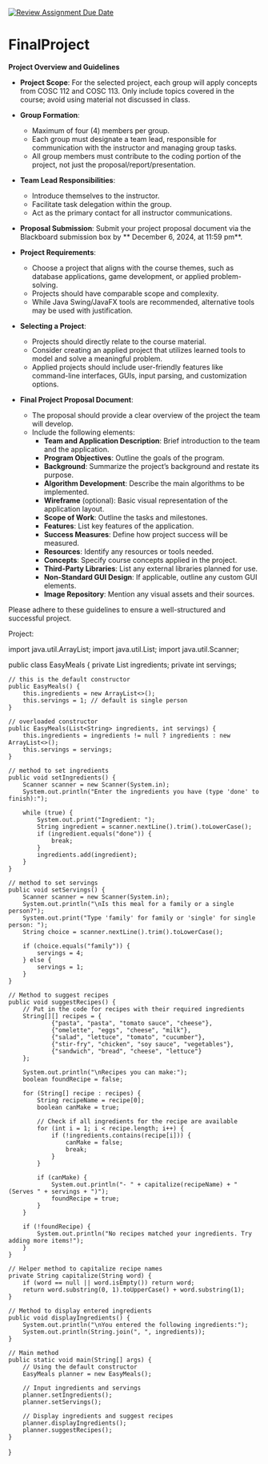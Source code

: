 [![Review Assignment Due Date](https://classroom.github.com/assets/deadline-readme-button-22041afd0340ce965d47ae6ef1cefeee28c7c493a6346c4f15d667ab976d596c.svg)](https://classroom.github.com/a/FFdZk26A)
# FinalProject

**Project Overview and Guidelines**

- **Project Scope**: For the selected project, each group will apply concepts from COSC 112 and COSC 113. Only include topics covered in the course; avoid using material not discussed in class.

- **Group Formation**:
  - Maximum of four (4) members per group.
  - Each group must designate a team lead, responsible for communication with the instructor and managing group tasks.
  - All group members must contribute to the coding portion of the project, not just the proposal/report/presentation.

- **Team Lead Responsibilities**:
  - Introduce themselves to the instructor.
  - Facilitate task delegation within the group.
  - Act as the primary contact for all instructor communications.

- **Proposal Submission**: Submit your project proposal document via the Blackboard submission box by ** December 6, 2024, at 11:59 pm**.

- **Project Requirements**:
  - Choose a project that aligns with the course themes, such as database applications, game development, or applied problem-solving.
  - Projects should have comparable scope and complexity.
  - While Java Swing/JavaFX tools are recommended, alternative tools may be used with justification.

- **Selecting a Project**:
  - Projects should directly relate to the course material.
  - Consider creating an applied project that utilizes learned tools to model and solve a meaningful problem.
  - Applied projects should include user-friendly features like command-line interfaces, GUIs, input parsing, and customization options.

- **Final Project Proposal Document**:
  - The proposal should provide a clear overview of the project the team will develop.
  - Include the following elements:
    - **Team and Application Description**: Brief introduction to the team and the application.
    - **Program Objectives**: Outline the goals of the program.
    - **Background**: Summarize the project’s background and restate its purpose.
    - **Algorithm Development**: Describe the main algorithms to be implemented.
    - **Wireframe** (optional): Basic visual representation of the application layout.
    - **Scope of Work**: Outline the tasks and milestones.
    - **Features**: List key features of the application.
    - **Success Measures**: Define how project success will be measured.
    - **Resources**: Identify any resources or tools needed.
    - **Concepts**: Specify course concepts applied in the project.
    - **Third-Party Libraries**: List any external libraries planned for use.
    - **Non-Standard GUI Design**: If applicable, outline any custom GUI elements.
    - **Image Repository**: Mention any visual assets and their sources.

Please adhere to these guidelines to ensure a well-structured and successful project.

Project:

import java.util.ArrayList;
import java.util.List;
import java.util.Scanner;

public class EasyMeals {
    private List<String> ingredients;
    private int servings;

    // this is the default constructor
    public EasyMeals() {
        this.ingredients = new ArrayList<>();
        this.servings = 1; // default is single person
    }

    // overloaded constructor
    public EasyMeals(List<String> ingredients, int servings) {
        this.ingredients = ingredients != null ? ingredients : new ArrayList<>();
        this.servings = servings;
    }

    // method to set ingredients
    public void setIngredients() {
        Scanner scanner = new Scanner(System.in);
        System.out.println("Enter the ingredients you have (type 'done' to finish):");

        while (true) {
            System.out.print("Ingredient: ");
            String ingredient = scanner.nextLine().trim().toLowerCase();
            if (ingredient.equals("done")) {
                break;
            }
            ingredients.add(ingredient);
        }
    }

    // method to set servings
    public void setServings() {
        Scanner scanner = new Scanner(System.in);
        System.out.println("\nIs this meal for a family or a single person?");
        System.out.print("Type 'family' for family or 'single' for single person: ");
        String choice = scanner.nextLine().trim().toLowerCase();

        if (choice.equals("family")) {
            servings = 4;
        } else {
            servings = 1;
        }
    }

    // Method to suggest recipes
    public void suggestRecipes() {
        // Put in the code for recipes with their required ingredients
        String[][] recipes = {
                {"pasta", "pasta", "tomato sauce", "cheese"},
                {"omelette", "eggs", "cheese", "milk"},
                {"salad", "lettuce", "tomato", "cucumber"},
                {"stir-fry", "chicken", "soy sauce", "vegetables"},
                {"sandwich", "bread", "cheese", "lettuce"}
        };

        System.out.println("\nRecipes you can make:");
        boolean foundRecipe = false;

        for (String[] recipe : recipes) {
            String recipeName = recipe[0];
            boolean canMake = true;

            // Check if all ingredients for the recipe are available
            for (int i = 1; i < recipe.length; i++) {
                if (!ingredients.contains(recipe[i])) {
                    canMake = false;
                    break;
                }
            }

            if (canMake) {
                System.out.println("- " + capitalize(recipeName) + " (Serves " + servings + ")");
                foundRecipe = true;
            }
        }

        if (!foundRecipe) {
            System.out.println("No recipes matched your ingredients. Try adding more items!");
        }
    }

    // Helper method to capitalize recipe names
    private String capitalize(String word) {
        if (word == null || word.isEmpty()) return word;
        return word.substring(0, 1).toUpperCase() + word.substring(1);
    }

    // Method to display entered ingredients
    public void displayIngredients() {
        System.out.println("\nYou entered the following ingredients:");
        System.out.println(String.join(", ", ingredients));
    }

    // Main method
    public static void main(String[] args) {
        // Using the default constructor
        EasyMeals planner = new EasyMeals();

        // Input ingredients and servings
        planner.setIngredients();
        planner.setServings();

        // Display ingredients and suggest recipes
        planner.displayIngredients();
        planner.suggestRecipes();
    }
}

